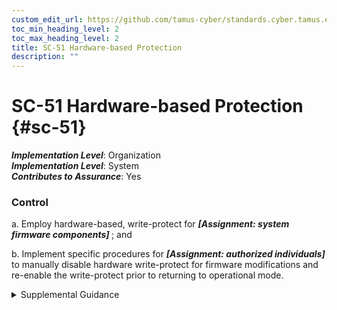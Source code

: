 ```yaml
---
custom_edit_url: https://github.com/tamus-cyber/standards.cyber.tamus.edu/tree/main/static/content/tamus.edu/TAMUS_profile.xml
toc_min_heading_level: 2
toc_max_heading_level: 2
title: SC-51 Hardware-based Protection
description: ""
---
```


# SC-51 Hardware-based Protection {#sc-51}

_**Implementation Level**_: Organization\
_**Implementation Level**_: System\
_**Contributes to Assurance**_: Yes

### Control

a. Employ hardware-based, write-protect for <strong>                     <em>[Assignment: system firmware components]</em>                  </strong> ; and

b. Implement specific procedures for <strong>                     <em>[Assignment: authorized individuals]</em>                  </strong> to manually disable hardware write-protect for firmware modifications and re-enable the write-protect prior to returning to operational mode.

<details>
  <summary>Supplemental Guidance</summary>

None.

</details>


